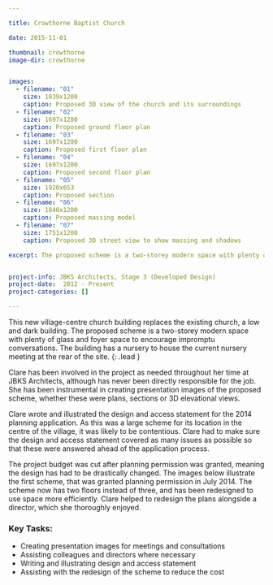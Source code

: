 ```yaml
---

title: Crowthorne Baptist Church

date: 2015-11-01

thumbnail: crowthorne
image-dir: crowthorne


images:
  - filename: "01"
    size: 1839x1200
    caption: Proposed 3D view of the church and its surroundings
  - filename: "02"
    size: 1697x1200
    caption: Proposed ground floor plan
  - filename: "03"
    size: 1697x1200
    caption: Proposed first floor plan
  - filename: "04"
    size: 1697x1200
    caption: Proposed second floor plan
  - filename: "05"
    size: 1920x653
    caption: Proposed section
  - filename: "06"
    size: 1840x1200
    caption: Proposed massing model
  - filename: "07"
    size: 1751x1200
    caption: Proposed 3D street view to show massing and shadows

excerpt: The proposed scheme is a two-storey modern space with plenty of glass and foyer space to encourage impromptu conversations. It replaced the existing village-centre church. 


project-info: JBKS Architects, Stage 3 (Developed Design)
project-date:  2012 - Present
project-categories: []

---
```



This new village-centre church building replaces the existing church, a low and dark building. The proposed scheme is a two-storey modern space with plenty of glass and foyer space to encourage impromptu conversations. The building has a nursery to house the current nursery meeting at the rear of the site. 
{: .lead }

Clare has been involved in the project as needed throughout her time at JBKS Architects, although has never been directly responsible for the job. She has been instrumental in creating presentation images of the proposed scheme, whether these were plans, sections or 3D elevational views. 

Clare wrote and illustrated the design and access statement for the 2014 planning application. As this was a large scheme for its location in the centre of the village, it was likely to be contentious. Clare had to make sure the design and access statement covered as many issues as possible so that these were answered ahead of the application process.

The project budget was cut after planning permission was granted, meaning the design has had to be drastically changed. The images below illustrate the first scheme, that was granted planning permission in July 2014. The scheme now has two floors instead of three, and has been redesigned to use space more efficiently. Clare helped to redesign the plans alongside a director, which she thoroughly enjoyed. 


### Key Tasks:

- Creating presentation images for meetings and consultations
- Assisting colleagues and directors where necessary
- Writing and illustrating design and access statement
- Assisting with the redesign of the scheme to reduce the cost
















